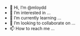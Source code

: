 - 👋 Hi, I’m @mloydd
- 👀 I’m interested in ...
- 🌱 I’m currently learning ...
- 💞️ I’m looking to collaborate on ...
- 📫 How to reach me ...

<!---
mloydd/mloydd is a ✨ special ✨ repository because its `README.md` (this file) appears on your GitHub profile.
You can click the Preview link to take a look at your changes.
--->
